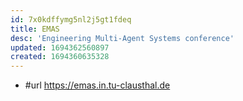 ```yaml
---
id: 7x0kdffymg5nl2j5gt1fdeq
title: EMAS
desc: 'Engineering Multi-Agent Systems conference'
updated: 1694362560897
created: 1694360635328
---
```


- #url https://emas.in.tu-clausthal.de  
